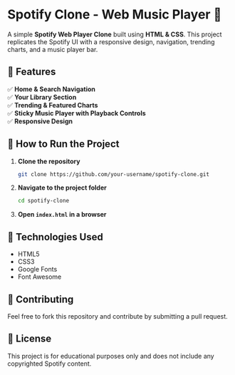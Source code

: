 # **Spotify Clone - Web Music Player 🎵**  

A simple **Spotify Web Player Clone** built using **HTML & CSS**. This project replicates the Spotify UI with a responsive design, navigation, trending charts, and a music player bar.  

## **📌 Features**  
✅ **Home & Search Navigation**  
✅ **Your Library Section**  
✅ **Trending & Featured Charts**  
✅ **Sticky Music Player with Playback Controls**  
✅ **Responsive Design**  

## **🚀 How to Run the Project**  
1. **Clone the repository**  
   ```sh
   git clone https://github.com/your-username/spotify-clone.git
   ```
2. **Navigate to the project folder**  
   ```sh
   cd spotify-clone
   ```
3. **Open `index.html` in a browser**
   

## **📌 Technologies Used**  
- HTML5  
- CSS3  
- Google Fonts  
- Font Awesome  

## **📩 Contributing**  
Feel free to fork this repository and contribute by submitting a pull request.  

## **📜 License**  
This project is for educational purposes only and does not include any copyrighted Spotify content.  
